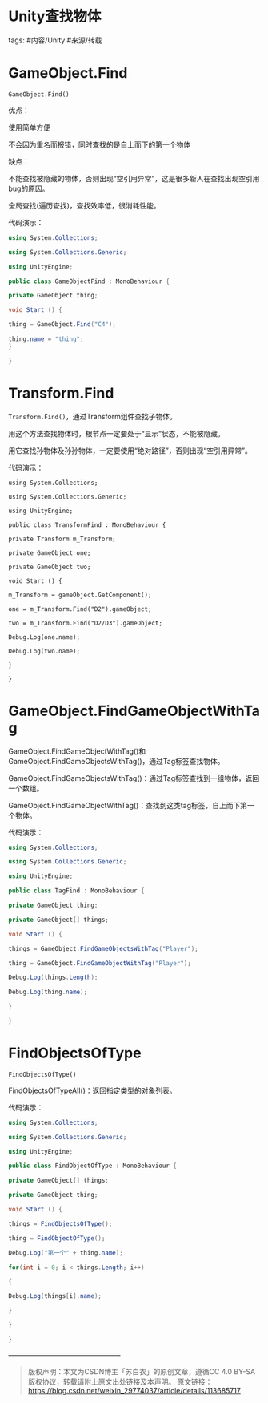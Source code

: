 # Unity查找物体

tags: #内容/Unity #来源/转载 



# GameObject.Find

`GameObject.Find()`

优点：

使用简单方便

不会因为重名而报错，同时查找的是自上而下的第一个物体

缺点：

不能查找被隐藏的物体，否则出现“空引用异常”，这是很多新人在查找出现空引用bug的原因。

全局查找(遍历查找)，查找效率低，很消耗性能。

代码演示：

```c#
using System.Collections;

using System.Collections.Generic;

using UnityEngine;

public class GameObjectFind : MonoBehaviour {

private GameObject thing;

void Start () {

thing = GameObject.Find("C4");

thing.name = "thing";
}

}
```



# Transform.Find

`Transform.Find()`，通过Transform组件查找子物体。

用这个方法查找物体时，根节点一定要处于“显示”状态，不能被隐藏。

用它查找孙物体及孙孙物体，一定要使用“绝对路径”，否则出现“空引用异常”。

代码演示：

```
using System.Collections;

using System.Collections.Generic;

using UnityEngine;

public class TransformFind : MonoBehaviour {

private Transform m_Transform;

private GameObject one;

private GameObject two;

void Start () {

m_Transform = gameObject.GetComponent();

one = m_Transform.Find("D2").gameObject;

two = m_Transform.Find("D2/D3").gameObject;

Debug.Log(one.name);

Debug.Log(two.name);

}

}
```





# GameObject.FindGameObjectWithTag

GameObject.FindGameObjectWithTag()和GameObject.FindGameObjectsWithTag()，通过Tag标签查找物体。

GameObject.FindGameObjectsWithTag()：通过Tag标签查找到一组物体，返回一个数组。

GameObject.FindGameObjectWithTag()：查找到这类tag标签，自上而下第一个物体。

代码演示：

```c#
using System.Collections;

using System.Collections.Generic;

using UnityEngine;

public class TagFind : MonoBehaviour {

private GameObject thing;

private GameObject[] things;

void Start () {

things = GameObject.FindGameObjectsWithTag("Player");

thing = GameObject.FindGameObjectWithTag("Player");

Debug.Log(things.Length);

Debug.Log(thing.name);

}

}
```



# FindObjectsOfType

`FindObjectsOfType()`

FindObjectsOfTypeAll()：返回指定类型的对象列表。

代码演示：

```c#
using System.Collections;

using System.Collections.Generic;

using UnityEngine;

public class FindObjectOfType : MonoBehaviour {

private GameObject[] things;

private GameObject thing;

void Start () {

things = FindObjectsOfType();

thing = FindObjectOfType();

Debug.Log("第一个" + thing.name);

for(int i = 0; i < things.Length; i++)

{

Debug.Log(things[i].name);

}

}

}
```





————————————————

> 版权声明：本文为CSDN博主「苏白衣」的原创文章，遵循CC 4.0 BY-SA版权协议，转载请附上原文出处链接及本声明。
原文链接：https://blog.csdn.net/weixin_29774037/article/details/113685717
